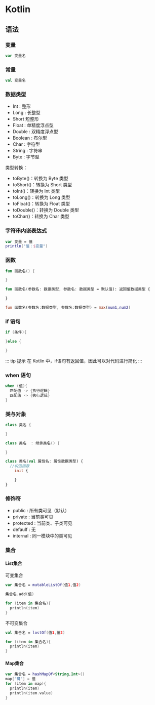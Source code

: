 # Kotlin

## 语法

### 变量

``` Kotlin
var 变量名
```

### 常量

``` Kotlin
val 变量名
```

### 数据类型

* Int : 整形
* Long : 长整型
* Short 短整形
* Float : 单精度浮点型
* Double : 双精度浮点型
* Boolean : 布尔型
* Char : 字符型
* String : 字符串
* Byte : 字节型

类型转换：

* toByte()：转换为 Byte 类型 
* toShort()：转换为 Short 类型
* toInt()：转换为 Int 类型
* toLong()：转换为 Long 类型
* toFloat()：转换为 Float 类型
* toDouble()：转换为 Double 类型
* toChar()：转换为 Char 类型

### 字符串内嵌表达式

``` Kotlin
var 变量 = 值
println("值：$变量")
```

### 函数

``` Kotlin
fun 函数名() {

}

fun 函数名(参数名: 数据类型, 参数名: 数据类型 = 默认值): 返回值数据类型 {

}

fun 函数名(参数名:数据类型, 参数名:数据类型) = max(num1,num2)
```

### if 语句

``` Kotlin
if (条件){

}else {

}
```

::: tip 提示
在 Kotlin 中，if语句有返回值，因此可以对代码进行简化
:::

### when 语句

``` Kotlin
when (值){
  匹配值 -> {执行逻辑}
  匹配值 -> {执行逻辑}
}
```

### 类与对象

``` Kotlin
class 类名 {

}

class 类名  : 继承类名() {

}

class 类名(val 属性名: 属性数据类型) {
  //构造函数
    init {

    }
}
```

### 修饰符

* public : 所有类可见（默认）
* private : 当前类可见
* protected : 当前类、子类可见
* defaulf : 无
* internal : 同一模块中的类可见

### 集合

#### List集合

可变集合

``` Kotlin
var 集合名 = mutableListOf(值1,值2)

集合名.add(值)

for (item in 集合名){
  println(item)
}
```

不可变集合

``` Kotlin
val 集合名 = lostOf(值1,值2)

for (item in 集合名){
  println(item)
}
```

#### Map集合

``` Kotlin
var 集合名 = hashMapOf<String,Int>()
map["键"] = 值
for (item in map){
  println(item)
  println(item.value)
}
```
